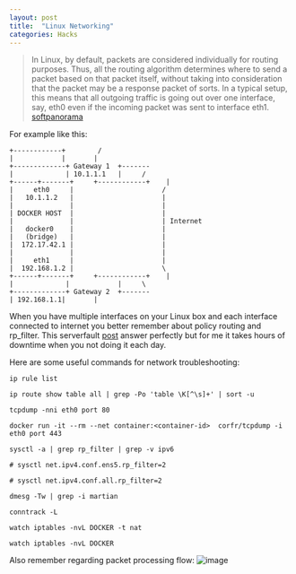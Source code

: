 ```yaml
---
layout: post
title:  "Linux Networking"
categories: Hacks
---
```


 > In Linux, by default, packets are considered individually for routing purposes. Thus, all the routing algorithm determines where to send a packet based on that packet itself, without taking into consideration that the packet may be a response packet of sorts.
> In a typical setup, this means that all outgoing traffic is going out over one interface, say, eth0 even if the incoming packet was sent to interface eth1.
 >                                                      [softpanorama](http://www.softpanorama.org/Net/Internet_layer/Routing/martian_source.shtml)




For example like this:
```
+------------+        /
|            |       |
+-------------+ Gateway 1  +-------
|             | 10.1.1.1   |     /
+------+-------+     +------------+    |
|     eth0     |                      /
|   10.1.1.2   |                      |
|              |                      |
| DOCKER HOST  |                      |
|              |                      | Internet
|   docker0    |                      |
|   (bridge)   |                      |
|  172.17.42.1 |                      |
|              |                      |
|     eth1     |                      |
|  192.168.1.2 |                      \
+------+-------+     +------------+    |
|             |            |     \
+-------------+ Gateway 2  +-------
| 192.168.1.1|       |

```
When you have multiple interfaces on your Linux box and each interface connected to internet you better remember about policy routing and rp_filter.
This serverfault [post](https://serverfault.com/questions/618857/list-all-route-tables) answer perfectly but for me it takes hours of downtime when you not doing it each day.

Here are some useful commands for network troubleshooting:

```
ip rule list

ip route show table all | grep -Po 'table \K[^\s]+' | sort -u

tcpdump -nni eth0 port 80

docker run -it --rm --net container:<container-id>  corfr/tcpdump -i eth0 port 443

sysctl -a | grep rp_filter | grep -v ipv6

# sysctl net.ipv4.conf.ens5.rp_filter=2

# sysctl net.ipv4.conf.all.rp_filter=2

dmesg -Tw | grep -i martian

conntrack -L

watch iptables -nvL DOCKER -t nat

watch iptables -nvL DOCKER

```

Also remember regarding packet processing flow:
![image](https://uk.wikipedia.org/wiki/Iptables#/media/%D0%A4%D0%B0%D0%B9%D0%BB:Netfilter-packet-flow.svg)
